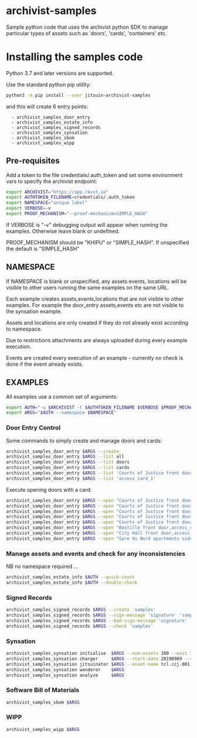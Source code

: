 # archivist-samples

Sample python code that uses the archivist python SDK to manage particular types of assets
such as 'doors', 'cards', 'containers' etc.

# Installing the samples code

Python 3.7 and later versions are supported.

Use the standard python pip utility:

```bash
python3 -m pip install --user jitsuin-archivist-samples
```

and this will create 6 entry points:

      - archivist_samples_door_entry
      - archivist_samples_estate_info
      - archivist_samples_signed_records
      - archivist_samples_synsation
      - archivist_samples_sbom
      - archivist_samples_wipp


## Pre-requisites

Add a token to the file credentials/.auth_token and set some environment vars to
specify the archivist endpoint:

```bash
export ARCHIVIST="https://app.rkvst.io"
export AUTHTOKEN_FILENAME=credentials/.auth_token
export NAMESPACE="unique label"
export VERBOSE=-v
export PROOF_MECHANISM="--proof-mechanism=SIMPLE_HASH"
```

If VERBOSE is "-v" debugging output will appear when running the examples. Otherwise leave blank or undefined.

PROOF_MECHANISM should be "KHIPU" or "SIMPLE_HASH". If unspecified the default is "SIMPLE_HASH"

## NAMESPACE

If NAMESPACE is blank or unspecified, any assets events, locations will be visible to other users running the same examples
on the same URL.

Each example creates assets,events,locations that are not visible to other examples.
For example the door_entry assets,events etc are not visible to the synsation example.

Assets and locations are only created if they do not already exist according to namespace.

Due to restrictions attachments are always uploaded during every example execution.

Events are created every execution of an example - currently no check is done if the event already exists.

## EXAMPLES

All examples use a common set of arguments:

```bash
export AUTH="-u $ARCHIVIST -t $AUTHTOKEN_FILENAME $VERBOSE $PROOF_MECHANISM"
export ARGS="$AUTH --namespace $NAMESPACE"
```

### Door Entry Control

Some commands to simply create and manage doors and cards:

```bash
archivist_samples_door_entry $ARGS --create
archivist_samples_door_entry $ARGS --list all
archivist_samples_door_entry $ARGS --list doors
archivist_samples_door_entry $ARGS --list cards
archivist_samples_door_entry $ARGS --list 'Courts of Justice front door'
archivist_samples_door_entry $ARGS --list 'access_card_1'
```

Execute opening doors with a card:

```bash
archivist_samples_door_entry $ARGS --open "Courts of Justice front door,access_card_1"
archivist_samples_door_entry $ARGS --open "Courts of Justice front door,access_card_3"
archivist_samples_door_entry $ARGS --open "Courts of Justice front door,access_card_4"
archivist_samples_door_entry $ARGS --open "Courts of Justice front door,access_card_0"
archivist_samples_door_entry $ARGS --open "Courts of Justice front door,access_card_2"
archivist_samples_door_entry $ARGS --open "Bastille front door,access_card_2"
archivist_samples_door_entry $ARGS --open "City Hall front door,access_card_2"
archivist_samples_door_entry $ARGS --open "Gare du Nord apartments side door,access_card_2"
```

### Manage assets and events and check for any inconsistencies

NB no namespace required ...

```bash
archivist_samples_estate_info $AUTH --quick-count
archivist_samples_estate_info $AUTH --double-check
```

### Signed Records

```bash
archivist_samples_signed_records $ARGS --create 'samples'
archivist_samples_signed_records $ARGS --sign-message 'signature' 'samples'
archivist_samples_signed_records $ARGS --bad-sign-message 'signature' 'samples'
archivist_samples_signed_records $ARGS --check 'samples'
```

### Synsation

```bash
archivist_samples_synsation initialise  $ARGS --num-assets 100 --wait 1 --await-confirmation
archivist_samples_synsation charger     $ARGS --start-date 20190909 --stop-date 20200909 --fast-forward 9876
archivist_samples_synsation jitsuinator $ARGS --asset-name tcl.ccj.001 --wait 1.0
archivist_samples_synsation wanderer    $ARGS
archivist_samples_synsation analyze     $ARGS 
```

### Software Bill of Materials

```bash
archivist_samples_sbom $ARGS
```

### WIPP

```bash
archivist_samples_wipp $ARGS
```
